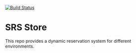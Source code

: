 [![Build Status](https://travis-ci.org/imscaradh/srs.svg)](https://travis-ci.org/imscaradh/srs)
# SRS Store
This repo provides a dynamic reservation system for different environments. 

